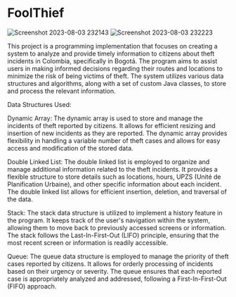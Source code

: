 # FoolThief


![Screenshot 2023-08-03 232143](https://github.com/mbarrerag/FoolThief/assets/101472701/036653f7-20ce-45c9-8837-f7d142a59e8d)
![Screenshot 2023-08-03 232223](https://github.com/mbarrerag/FoolThief/assets/101472701/b294ed88-5dbe-43e8-844a-c0c13ea082d5)



This project is a programming implementation that focuses on creating a system to analyze and provide timely information to citizens about theft incidents in Colombia, specifically in Bogotá. 
The program aims to assist users in making informed decisions regarding their routes and locations to minimize the risk of being victims of theft. 
The system utilizes various data structures and algorithms, along with a set of custom Java classes, to store and process the relevant information.

Data Structures Used:

Dynamic Array:
The dynamic array is used to store and manage the incidents of theft reported by citizens. It allows for efficient resizing and insertion of new incidents as they are reported. 
The dynamic array provides flexibility in handling a variable number of theft cases and allows for easy access and modification of the stored data.

Double Linked List:
The double linked list is employed to organize and manage additional information related to the theft incidents. 
It provides a flexible structure to store details such as locations, hours, UPZS (Unité de Planification Urbaine), and other specific information about each incident.
The double linked list allows for efficient insertion, deletion, and traversal of the data.

Stack:
The stack data structure is utilized to implement a history feature in the program.
It keeps track of the user's navigation within the system, allowing them to move back to previously accessed screens or information. 
The stack follows the Last-In-First-Out (LIFO) principle, ensuring that the most recent screen or information is readily accessible.

Queue:
The queue data structure is employed to manage the priority of theft cases reported by citizens. 
It allows for orderly processing of incidents based on their urgency or severity. 
The queue ensures that each reported case is appropriately analyzed and addressed, following a First-In-First-Out (FIFO) approach.
